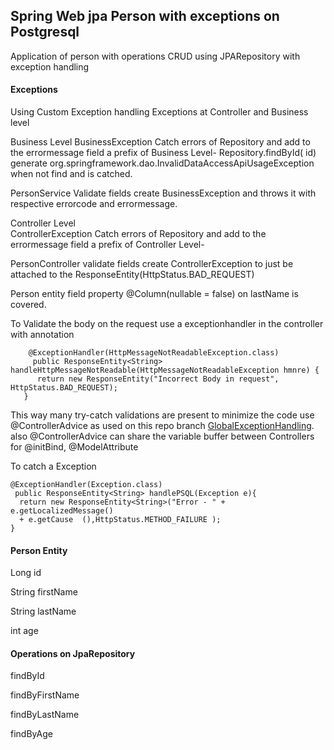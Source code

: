 ## Spring Web jpa Person with exceptions on Postgresql

Application of person with operations CRUD using JPARepository with exception handling

#### Exceptions

Using Custom Exception handling
Exceptions at Controller and Business level

Business Level
  BusinessException
  Catch errors of Repository and add to the errormessage field a prefix of Business Level-
  Repository.findById( id) generate org.springframework.dao.InvalidDataAccessApiUsageException
  when not find and is catched.
  
  PersonService
  Validate fields create BusinessException and throws it with respective errorcode and errormessage.
  
Controller Level  
  ControllerException
  Catch errors of Repository and add to the errormessage field a prefix of Controller Level-
  
  PersonController
  validate fields create ControllerException to just be attached to the ResponseEntity<ControllerException>(HttpStatus.BAD_REQUEST)

  Person entity
    field property @Column(nullable = false) on lastName is covered.
    
  To Validate the body on the request use a exceptionhandler in the controller with annotation 
  
    	@ExceptionHandler(HttpMessageNotReadableException.class)
	     public ResponseEntity<String> handleHttpMessageNotReadable(HttpMessageNotReadableException hmnre) {
		  return new ResponseEntity("Incorrect Body in request", HttpStatus.BAD_REQUEST);
	   }
 
 This way many try-catch validations are present to minimize the code use @ControllerAdvice as used on this repo branch 
 [GlobalExceptionHandling](https://github.com/jalbertomr/springwebjpaexceptionpgsql/tree/GlobalExceptionsHandling).
 also @ControllerAdvice can share the variable buffer between Controllers for @initBind, @ModelAttribute
    
 To catch a Exception
 
    @ExceptionHandler(Exception.class)
	 public ResponseEntity<String> handlePSQL(Exception e){
      return new ResponseEntity<String>("Error - " + e.getLocalizedMessage() 
      + e.getCause  (),HttpStatus.METHOD_FAILURE );
    }   
    
#### Person Entity

Long   id

String firstName

String lastName

int    age


#### Operations on JpaRepository

findById

findByFirstName

findByLastName

findByAge


